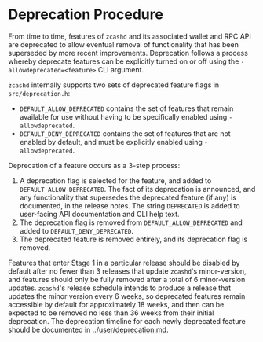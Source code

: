 Deprecation Procedure
=====================

From time to time, features of `zcashd` and its associated wallet and RPC API are
deprecated to allow eventual removal of functionality that has been superseded
by more recent improvements. Deprecation follows a process whereby deprecate
features can be explicitly turned on or off using the
`-allowdeprecated=<feature>` CLI argument.

`zcashd` internally supports two sets of deprecated feature flags in
`src/deprecation.h`:
- `DEFAULT_ALLOW_DEPRECATED` contains the set of features that remain available
  for use without having to be specifically enabled using `-allowdeprecated`.
- `DEFAULT_DENY_DEPRECATED` contains the set of features that are not enabled
  by default, and must be explicitly enabled using `-allowdeprecated`.

Deprecation of a feature occurs as a 3-step process:

1. A deprecation flag is selected for the feature, and added to
   `DEFAULT_ALLOW_DEPRECATED`. The fact of its deprecation is announced, and
   any functionality that supersedes the deprecated feature (if any) is
   documented, in the release notes. The string `DEPRECATED` is added to
   user-facing API documentation and CLI help text.
2. The deprecation flag is removed from `DEFAULT_ALLOW_DEPRECATED` and added to
   `DEFAULT_DENY_DEPRECATED`.
3. The deprecated feature is removed entirely, and its deprecation flag is
   removed.

Features that enter Stage 1 in a particular release should be disabled by
default after no fewer than 3 releases that update `zcashd`'s
minor-version, and features should only be fully removed after a total of 6 minor-version
updates. `zcashd`'s release schedule intends to produce a release that updates
the minor version every 6 weeks, so deprecated features remain accessible by
default for approximately 18 weeks, and then can be expected to be removed no
less than 36 weeks from their initial deprecation. The deprecation timeline for
each newly deprecated feature should be documented in
[../user/deprecation.md](../user/deprecation.md).

